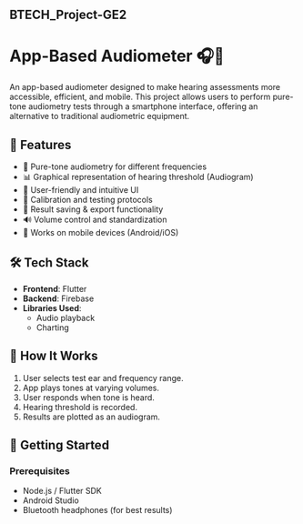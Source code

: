 ## BTECH_Project-GE2
# App-Based Audiometer 🎧📱

An app-based audiometer designed to make hearing assessments more accessible, efficient, and mobile. This project allows users to perform pure-tone audiometry tests through a smartphone interface, offering an alternative to traditional audiometric equipment.

## 📌 Features

- 🎵 Pure-tone audiometry for different frequencies
- 📊 Graphical representation of hearing threshold (Audiogram)
- 🧠 User-friendly and intuitive UI
- 🧪 Calibration and testing protocols
- 📁 Result saving & export functionality
- 🔊 Volume control and standardization
- 📱 Works on mobile devices (Android/iOS)

## 🛠️ Tech Stack

- **Frontend**: Flutter 
- **Backend**: Firebase
- **Libraries Used**: 
  - Audio playback 
  - Charting 

## 🧪 How It Works

1. User selects test ear and frequency range.
2. App plays tones at varying volumes.
3. User responds when tone is heard.
4. Hearing threshold is recorded.
5. Results are plotted as an audiogram.

## 🚀 Getting Started

### Prerequisites

- Node.js / Flutter SDK
- Android Studio
- Bluetooth headphones (for best results)




